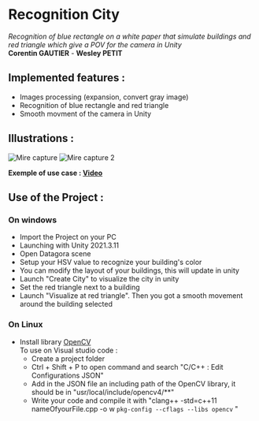 # Recognition City
<em>Recognition of blue rectangle on a white paper that simulate buildings and red triangle which give a POV for the camera in Unity </em><br>
**Corentin GAUTIER** - **Wesley PETIT**

## Implemented features :
- Images processing (expansion, convert gray image)
- Recognition of blue rectangle and red triangle 
- Smooth movment of the camera in Unity 

## Illustrations : 


![Mire capture](CaptureMire.PNG)
![Mire capture 2](CaptureMire2.PNG)

**Exemple of use case : [Video](https://www.youtube.com/watch?v=AbVM-ZPWpCQ)**
## Use of the Project :
### On windows
- Import the Project on your PC
- Launching with Unity 2021.3.11
- Open Datagora scene
- Setup your HSV value to recognize your building's color
- You can modify the layout of your buildings, this will update in unity
- Launch "Create City" to visualize the city in unity
- Set the red triangle next to a building
- Launch "Visualize at red triangle". Then you got a smooth movement around the building selected

### On Linux
- Install library [OpenCV](https://docs.opencv.org/master/d7/d9f/tutorial_linux_install.html)<br>
 To use on Visual studio code :
    - Create a project folder
    - Ctrl + Shift + P to open command and search "C/C++ : Edit Configurations JSON"
    - Add in the JSON file an including path of the OpenCV library, it should be in "usr/local/include/opencv4/**"
    - Write your code and compile it with "clang++ -std=c++11 nameOfyourFile.cpp -o w `pkg-config --cflags --libs opencv` "

